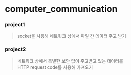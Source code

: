 # computer_communication

### project1
> socket을 사용해 네트워크 상에서 파일 간 데이터 주고 받기 <br/>

### project2
> 네트워크 상에서 특별한 보안 없이 주고받고 있는 데이터를 <br/>
> HTTP request code를 사용해 가져오기
